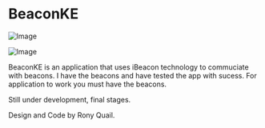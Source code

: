 # BeaconKE


![Image](http://www.ibeacon.com/wp-content/uploads/2014/03/ibeacon-communication.jpg)

![Image](http://www.sinergialabs.com/wp-content/uploads/2014/10/ibeacon-apple-logo.png)


BeaconKE is an application that uses iBeacon technology to commuciate with beacons. I have the beacons and have tested the app with sucess. For application to work you must have the beacons.

Still under development, final stages.

Design and Code by Rony Quail.
